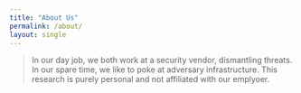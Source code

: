 ```yaml
---
title: "About Us"
permalink: /about/
layout: single
---
```

> In our day job, we both work at a security vendor, dismantling threats. In our spare time, we like to poke at adversary infrastructure. This research is purely personal and not affiliated with our emplyoer. 
